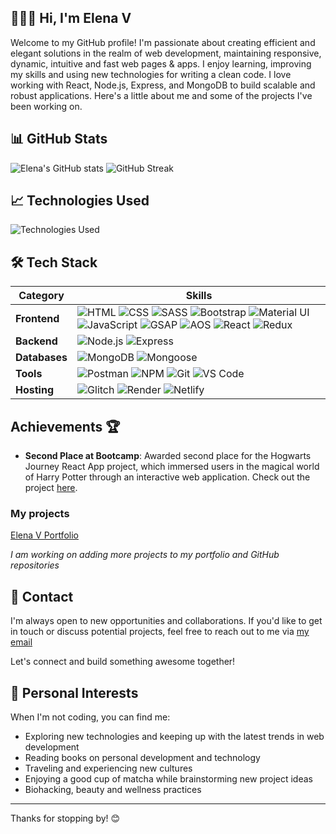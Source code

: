 
## 👩🏽‍💻 Hi, I'm Elena V

Welcome to my GitHub profile! I'm passionate about creating efficient and elegant solutions in the realm of web development, maintaining responsive, dynamic, intuitive and fast web pages & apps. I enjoy learning, improving my skills and using new technologies for writing a clean code. I love working with React, Node.js, Express, and MongoDB to build scalable and robust applications. Here's a little about me and some of the projects I've been working on.

## 📊 GitHub Stats

![Elena's GitHub stats](https://github-readme-stats.vercel.app/api?username=elenavrm&show_icons=true&theme=radical)
![GitHub Streak](https://github-readme-streak-stats.herokuapp.com/?user=elenavrm&theme=radical)


## 📈 Technologies Used

![Technologies Used](https://github-readme-stats.vercel.app/api/top-langs/?username=elenavrm&layout=compact&theme=radical)


## 🛠 Tech Stack

| Category    | Skills |
|-------------|--------|
| **Frontend** | ![HTML](https://img.shields.io/badge/HTML-orange?style=flat-square) ![CSS](https://img.shields.io/badge/CSS-blue?style=flat-square) ![SASS](https://img.shields.io/badge/SASS-pink?style=flat-square) ![Bootstrap](https://img.shields.io/badge/Bootstrap-blueviolet?style=flat-square) ![Material UI](https://img.shields.io/badge/MUI-blue?style=flat-square) ![JavaScript](https://img.shields.io/badge/JavaScript-yellow?style=flat-square) ![GSAP](https://img.shields.io/badge/GSAP-green?style=flat-square) ![AOS](https://img.shields.io/badge/AOS-blue?style=flat-square) ![React](https://img.shields.io/badge/React-blue?style=flat-square) ![Redux](https://img.shields.io/badge/Redux-purple?style=flat-square) |
| **Backend**  | ![Node.js](https://img.shields.io/badge/Node.js-green?style=flat-square) ![Express](https://img.shields.io/badge/Express-lightgrey?style=flat-square) |
| **Databases** | ![MongoDB](https://img.shields.io/badge/MongoDB-green?style=flat-square) ![Mongoose](https://img.shields.io/badge/Mongoose-blue?style=flat-square) |
| **Tools**    | ![Postman](https://img.shields.io/badge/Postman-orange?style=flat-square) ![NPM](https://img.shields.io/badge/NPM-red?style=flat-square) ![Git](https://img.shields.io/badge/Git-black?style=flat-square) ![VS Code](https://img.shields.io/badge/VS%20Code-blue?style=flat-square) |
| **Hosting**  | ![Glitch](https://img.shields.io/badge/Glitch-pink?style=flat-square) ![Render](https://img.shields.io/badge/Render-blue?style=flat-square) ![Netlify](https://img.shields.io/badge/Netlify-purple?style=flat-square) |


## Achievements 🏆

- **Second Place at Bootcamp**: Awarded second place for the Hogwarts Journey React App project, which immersed users in the magical world of Harry Potter through an interactive web application. Check out the project [here](https://hogwarts-hp.netlify.app/).


### My projects

[Elena V Portfolio](https://elena-v.glitch.me/)

*I am working on adding more projects to my portfolio and GitHub repositories*



## 📧 Contact

I'm always open to new opportunities and collaborations. If you'd like to get in touch or discuss potential projects, feel free to reach out to me via [my email](mailto:ellena.vrm@gmail.com)

Let's connect and build something awesome together!


## 🎨 Personal Interests

When I'm not coding, you can find me:

- Exploring new technologies and keeping up with the latest trends in web development
- Reading books on personal development and technology
- Traveling and experiencing new cultures
- Enjoying a good cup of matcha while brainstorming new project ideas
- Biohacking, beauty and wellness practices

---

Thanks for stopping by! 😊
